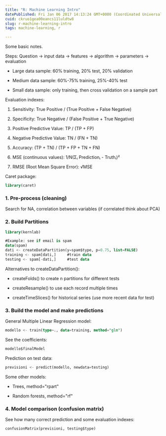 ```yaml
---
title: "R: Machine Learning Intro"
datePublished: Fri Jan 06 2017 14:13:24 GMT+0000 (Coordinated Universal Time)
cuid: ckruo1gea00eancs11luldtw8
slug: r-machine-learning-intro
tags: machine-learning, r

---
```


Some basic notes.

Steps: Question -&gt; input data -&gt; features -&gt; algorithm -&gt; parameters -&gt; evaluation

* Large data sample: 60% training, 20% test, 20% validation
    
* Medium data sample: 60%-75% training, 25%-40% test
    
* Small data sample: only training, then cross validation on a sample part
    

Evaluation indexes:

1. Sensitivity: True Positive / (True Positive + False Negative)
    
2. Specificity: True Negative / (False Positive + True Negative)
    
3. Positive Predictive Value: TP / (TP + FP)
    
4. Negative Predictive Value: TN / (FN + TN)
    
5. Accuracy: (TP + TN) / (TP + FP + TN + FN)
    
6. MSE (continuous values): 1/N(Σᵢ Predictionᵢ - Truthᵢ)²
    
7. RMSE (Root Mean Square Error): √MSE
    

Caret package:

```sql
library(caret)
```

### 1\. Pre-process (cleaning)

Search for NA, correlation between variables (if correlated think about PCA)

### 2\. Build Partitions

```sql
library(kernlab)

#Example: see if email is spam
data(spam)
dati <- createDataPartition(y=spam$type, p=0.75, list=FALSE)
training <- spam[dati,]     #train data
testing <- spam[-dati,]     #test data
```

Alternatives to createDataPartition():

* createFolds() to create n partitions for different tests
    
* createResample() to use each record multiple times
    
* createTimeSlices() for historical series (use more recent data for test)
    

### 3\. Build the model and make predictions

General Multiple Linear Regression model:

```sql
modello <- train(type~., data=training, method="glm")
```

See the coefficients:

```sql
modello$finalModel
```

Prediction on test data:

```sql
previsioni <- predict(modello, newdata=testing)
```

Some other models:

* Trees, method="rpart"
    
* Random forests, method="rf"
    

### 4\. Model comparison (confusion matrix)

See how many correct prediction and some evaluation indexes:

```sql
confusionMatrix(previsioni, testing$type)
```